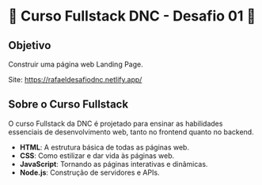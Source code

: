 # 🎉 Curso Fullstack DNC - Desafio 01 🎉

## Objetivo

Construir uma página web Landing Page.

Site: https://rafaeldesafiodnc.netlify.app/

## Sobre o Curso Fullstack

O curso Fullstack da DNC é projetado para ensinar as habilidades essenciais de desenvolvimento web, tanto no frontend quanto no backend.

- **HTML**: A estrutura básica de todas as páginas web.
- **CSS**: Como estilizar e dar vida às páginas web.
- **JavaScript**: Tornando as páginas interativas e dinâmicas.
- **Node.js**: Construção de servidores e APIs.


